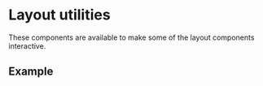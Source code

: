 <script setup>
  import Vue from './vue.md';
</script>

# Layout utilities

These components are available to make some of the layout components interactive.


## Example

<theme-switcher />

<utilities-example />

<tabs-content>
  <template #vue>
    <vue />
  </template>
</tabs-content>